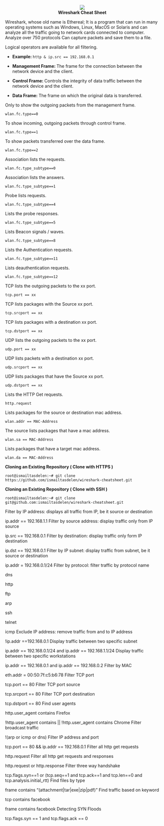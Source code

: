 <p align="center">
  <img src="https://www.wireshark.org/assets/theme-2015/images/wireshark_logo.png">
  <br>
  <b> Wireshark Cheat Sheet</b>
</p>

<p> Wireshark, whose old name is Ethereal; It is a program that can run in many operating systems such as Windows, Linux, MacOS or Solaris and can analyze all the traffic going to network cards connected to computer. Analyze over 750 protocols Can capture packets and save them to a file. </p>

 Logical operators are available for all filtering.

+ <b> Example: </b> ```http & ip.src == 192.168.0.1```

+ <b> Management Frame: </b> The frame for the connection between the network device and the client.

+ <b> Control Frame: </b> Controls the integrity of data traffic between the network device and the client.

+ <b> Data Frame: </b> The frame on which the original data is transferred.

Only to show the outgoing packets from the management frame.
 
```
wlan.fc.type==0
```

To show incoming, outgoing packets through control frame.

```
wlan.fc.type==1
```

To show packets transferred over the data frame.

```
wlan.fc.type==2
```

Association lists the requests.

```
wlan.fc.type_subtype==0
```

Association lists the answers.

```
wlan.fc.type_subtype==1
```

Probe lists requests.

```
wlan.fc.type_subtype==4
```

Lists the probe responses.

```
wlan.fc.type_subtype==5
```

Lists Beacon signals / waves.

```
wlan.fc.type_subtype==8
```

Lists the Authentication requests.

```
wlan.fc.type_subtype==11
```

Lists deauthentication requests.

```
wlan.fc.type_subtype==12
```

TCP lists the outgoing packets to the xx port.

```
tcp.port == xx
```

TCP lists packages with the Source xx port.

```
tcp.srcport == xx
```

TCP lists packages with a destination xx port.

```
tcp.dstport == xx
```

UDP lists the outgoing packets to the xx port.

```
udp.port == xx
```

UDP lists packets with a destination xx port.

```
udp.srcport == xx
```

UDP lists packages that have the Source xx port.

```
udp.dstport == xx
```

Lists the HTTP Get requests.

```
http.request
```

Lists packages for the source or destination mac address.

```
wlan.addr == MAC-Address
```

The source lists packages that have a mac address.

```
wlan.sa == MAC-Address
```

Lists packages that have a target mac address.

```
wlan.da == MAC-Address
```

<b> Cloning an Existing Repository ( Clone with HTTPS ) </b>
```
root@ismailtasdelen:~# git clone https://github.com/ismailtasdelen/wireshark-cheatsheet.git
```

<b> Cloning an Existing Repository ( Clone with SSH ) </b>
```
root@ismailtasdelen:~# git clone git@github.com:ismailtasdelen/wireshark-cheatsheet.git
```


Filter by IP address: displays all traffic from IP, be it source or destination

ip.addr == 192.168.1.1
Filter by source address: display traffic only from IP source

ip.src == 192.168.0.1
Filter by destination: display traffic only form IP destination

ip.dst == 192.168.0.1
Filter by IP subnet: display traffic from subnet, be it source or destination

ip.addr = 192.168.0.1/24
Filter by protocol: filter traffic by protocol name

dns

http

ftp

arp

ssh

telnet

icmp
Exclude IP address: remove traffic from and to IP address

!ip.addr ==192.168.0.1
Display traffic between two specific subnet

ip.addr == 192.168.0.1/24 and ip.addr == 192.168.1.1/24
Display traffic between two specific workstations

ip.addr == 192.168.0.1 and ip.addr == 192.168.0.2
Filter by MAC

eth.addr = 00:50:7f:c5:b6:78
Filter TCP port

tcp.port == 80
Filter TCP port source

tcp.srcport == 80
Filter TCP port destination

tcp.dstport == 80
Find user agents

http.user_agent contains Firefox

!http.user_agent contains || !http.user_agent contains Chrome
Filter broadcast traffic

!(arp or icmp or dns)
Filter IP address and port

tcp.port == 80 && ip.addr == 192.168.0.1
Filter all http get requests

http.request
Filter all http get requests and responses

http.request or http.response
Filter three way handshake

tcp.flags.syn==1 or (tcp.seq==1 and tcp.ack==1 and tcp.len==0 and tcp.analysis.initial_rtt)
Find files by type

frame contains “(attachment|tar|exe|zip|pdf)”
Find traffic based on keyword

tcp contains facebook

frame contains facebook
Detecting SYN Floods

tcp.flags.syn == 1 and tcp.flags.ack == 0
